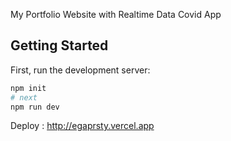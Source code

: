 My Portfolio Website with Realtime Data Covid App

## Getting Started

First, run the development server:

```bash
npm init
# next
npm run dev
```

Deploy : http://egaprsty.vercel.app
